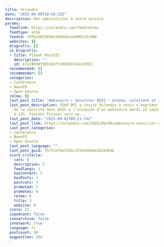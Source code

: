 ```yaml
---
title: Oslandia
date: "2025-09-09T10:50:33Z"
description: Des spécialistes à votre service
params:
  feedlink: https://oslandia.com/feed/atom/
  feedtype: atom
  feedid: 7d76a5035056c588bdb1a260b225c986
  websites: {}
  blogrolls: []
  in_blogrolls:
  - title: Planet PostGIS
    description: ""
    id: e7a19b94f50142effe886037edce2951
  recommended: []
  recommender: []
  categories:
  - Conférence
  - NewsFR
  - Open Source
  relme: {}
  last_post_title: 'Webinaire « Sécuriser QGIS : enjeux, solutions et retours d’expérience »'
  last_post_description: IDéO BFC a invité Oslandia à venir s’exprimer sur le sujet
    de la sécurité dans QGIS à l’occasion d’un webinaire mardi 23 septembre de 11h
    à 12h. Vincent Picavet sera au...
  last_post_date: "2025-09-01T08:21:15Z"
  last_post_link: https://oslandia.com/2025/09/09/webinaire-securiser-qgis-enjeux-solutions-et-retours-dexperience/
  last_post_categories:
  - Conférence
  - NewsFR
  - Open Source
  last_post_language: ""
  last_post_guid: f577cbf4e7d2bc155ed39a6e262b454b
  score_criteria:
    cats: 0
    description: 3
    feedlangs: 1
    hasContent: 3
    hasPosts: 3
    postcats: 3
    promoted: 5
    promotes: 0
    relme: 0
    title: 3
    website: 0
  score: 21
  ispodcast: false
  isnoarchive: false
  innetwork: true
  language: fr
  postcount: 30
  avgpostlen: 294
---
```

